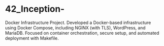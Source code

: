 # 42_Inception-
 Docker Infrastructure Project. Developed a Docker-based infrastructure using Docker Compose, including NGINX (with TLS), WordPress, and MariaDB. Focused on container orchestration, secure setup, and automated deployment with Makefile.
